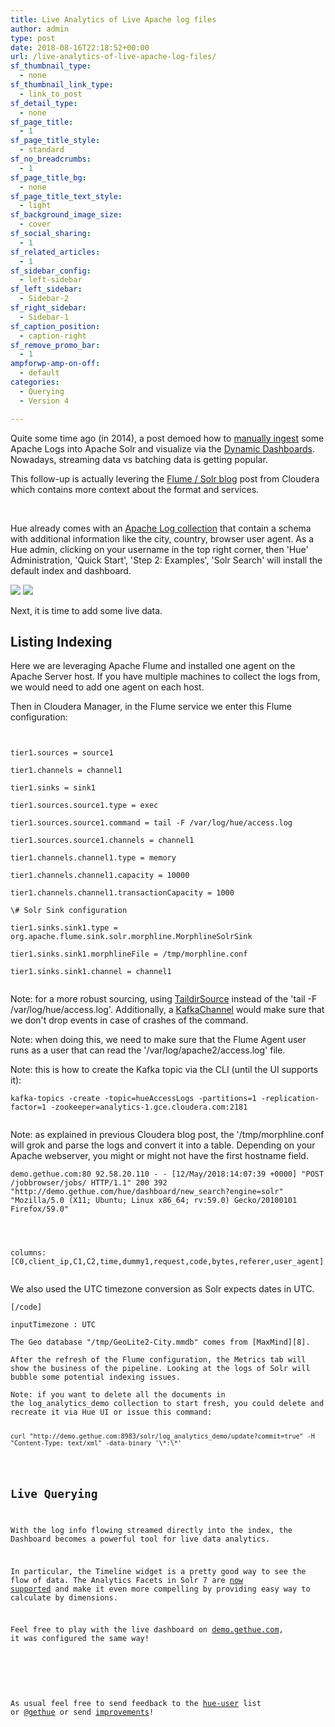 ```yaml
---
title: Live Analytics of Live Apache log files
author: admin
type: post
date: 2018-08-16T22:18:52+00:00
url: /live-analytics-of-live-apache-log-files/
sf_thumbnail_type:
  - none
sf_thumbnail_link_type:
  - link_to_post
sf_detail_type:
  - none
sf_page_title:
  - 1
sf_page_title_style:
  - standard
sf_no_breadcrumbs:
  - 1
sf_page_title_bg:
  - none
sf_page_title_text_style:
  - light
sf_background_image_size:
  - cover
sf_social_sharing:
  - 1
sf_related_articles:
  - 1
sf_sidebar_config:
  - left-sidebar
sf_left_sidebar:
  - Sidebar-2
sf_right_sidebar:
  - Sidebar-1
sf_caption_position:
  - caption-right
sf_remove_promo_bar:
  - 1
ampforwp-amp-on-off:
  - default
categories:
  - Querying
  - Version 4

---
```

Quite some time ago (in 2014), a post demoed how to [manually ingest][1] some Apache Logs into Apache Solr and visualize via the [Dynamic Dashboards][2]. Nowadays, streaming data vs batching data is getting popular.

This follow-up is actually levering the [Flume / Solr blog][3] post from Cloudera which contains more context about the format and services.

&nbsp;

Hue already comes with an [Apache Log collection][1] that contain a schema with additional information like the city, country, browser user agent. As a Hue admin, clicking on your username in the top right corner, then 'Hue' Administration, 'Quick Start', 'Step 2: Examples', 'Solr Search' will install the default index and dashboard.

[<img class="aligncenter wp-image-5485" src="https://cdn.gethue.com/uploads/2018/08/demo_live_logs.png"/>][4] [<img class="aligncenter wp-image-5486" src="https://cdn.gethue.com/uploads/2018/08/flume_metrics.png"/>][5]

Next, it is time to add some live data.

## Listing Indexing

Here we are leveraging Apache Flume and installed one agent on the Apache Server host. If you have multiple machines to collect the logs from, we would need to add one agent on each host.

Then in Cloudera Manager, in the Flume service we enter this Flume configuration:

<pre><code class="bash">

tier1.sources = source1

tier1.channels = channel1

tier1.sinks = sink1

tier1.sources.source1.type = exec

tier1.sources.source1.command = tail -F /var/log/hue/access.log

tier1.sources.source1.channels = channel1

tier1.channels.channel1.type = memory

tier1.channels.channel1.capacity = 10000

tier1.channels.channel1.transactionCapacity = 1000

\# Solr Sink configuration

tier1.sinks.sink1.type = org.apache.flume.sink.solr.morphline.MorphlineSolrSink

tier1.sinks.sink1.morphlineFile = /tmp/morphline.conf

tier1.sinks.sink1.channel = channel1

</code></pre>

Note: for a more robust sourcing, using [TaildirSource][6] instead of the 'tail -F /var/log/hue/access.log'. Additionally, a [KafkaChannel][7] would make sure that we don't drop events in case of crashes of the command.

Note: when doing this, we need to make sure that the Flume Agent user runs as a user that can read the '/var/log/apache2/access.log' file.

Note: this is how to create the Kafka topic via the CLI (until the UI supports it):

<pre><code class="bash">kafka-topics -create -topic=hueAccessLogs -partitions=1 -replication-factor=1 -zookeeper=analytics-1.gce.cloudera.com:2181

</code></pre>

Note: as explained in previous Cloudera blog post, the '/tmp/morphline.conf will grok and parse the logs and convert it into a table. Depending on your Apache webserver, you might or might not have the first hostname field.

<pre><code class="bash">demo.gethue.com:80 92.58.20.110 - - [12/May/2018:14:07:39 +0000] "POST /jobbrowser/jobs/ HTTP/1.1" 200 392 "http://demo.gethue.com/hue/dashboard/new_search?engine=solr" "Mozilla/5.0 (X11; Ubuntu; Linux x86_64; rv:59.0) Gecko/20100101 Firefox/59.0"

</code></pre>

<pre><code class="bash">

columns: [C0,client_ip,C1,C2,time,dummy1,request,code,bytes,referer,user_agent]

</code></pre>

We also used the UTC timezone conversion as Solr expects dates in UTC.

<pre><code class="bash">[/code]

inputTimezone : UTC

The Geo database "/tmp/GeoLite2-City.mmdb" comes from [MaxMind][8].

After the refresh of the Flume configuration, the Metrics tab will show the business of the pipeline. Looking at the logs of Solr will bubble some potential indexing issues.

Note: if you want to delete all the documents in the log_analytics_demo collection to start fresh, you could delete and recreate it via Hue UI or issue this command:

<pre><code class="bash">curl "http://demo.gethue.com:8983/solr/log_analytics_demo/update?commit=true" -H "Content-Type: text/xml" -data-binary '<delete><query>\*:\*</query></delete>'</code></pre>

## Live Querying

With the log info flowing streamed directly into the index, the Dashboard becomes a powerful tool for live data analytics.

In particular, the Timeline widget is a pretty good way to see the flow of data. The Analytics Facets in Solr 7 are [now supported][9] and make it even more compelling by providing easy way to calculate by dimensions.

Feel free to play with the live dashboard on [demo.gethue.com][10], it was configured the same way!

&nbsp;

As usual feel free to send feedback to the [hue-user][11] list or [@gethue][12] or send [improvements][13]!

 [1]: https://gethue.com/analyse-apache-logs-and-build-your-own-web-analytics-dashboard-with-hadoop-and-solr/
 [2]: https://gethue.com/search-dashboards/
 [3]: https://blog.cloudera.com/blog/2015/02/how-to-do-real-time-log-analytics-with-apache-kafka-cloudera-search-and-hue/
 [4]: https://cdn.gethue.com/uploads/2018/08/demo_live_logs.png
 [5]: https://cdn.gethue.com/uploads/2018/08/flume_metrics.png
 [6]: http://flume.apache.org/FlumeUserGuide.html#taildir-source
 [7]: http://flume.apache.org/FlumeUserGuide.html#kafka-channel
 [8]: https://dev.maxmind.com/geoip/geoip2/geolite2/
 [9]: https://gethue.com/intuitively-discovering-and-exploring-a-wine-dataset-with-the-dynamic-dashboards/
 [10]: http://demo.gethue.com/hue/search/?collection=12
 [11]: http://groups.google.com/a/cloudera.org/group/hue-user
 [12]: https://twitter.com/gethue
 [13]: https://github.com/cloudera/hue
